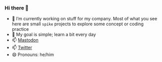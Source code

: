 ### Hi there 👋
- 🔭 I’m currently working on stuff for my company. Most of what you see here are small `spike` projects to explore some concept or coding practice
- 🌱 My goal is simple; learn a bit every day
- 📫 <a rel="me" href="https://curmudgeon.cafe/@StevenJV">Mastodon</a>
- 📫 <a href="https://twitter.com/StevenJV">Twitter</a>
- 😄 Pronouns: he/him


